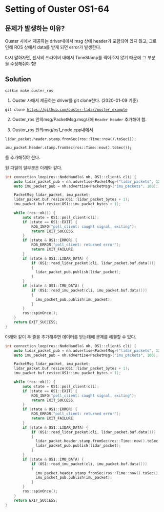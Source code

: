 # Setting of Ouster OS1-64

## 문제가 발생하는 이유?

Ouster 사에서 제공하는 driver내에서 msg 상에 header가 포함되어 있지 않고, 그로 인해 ROS 상에서 data를 받게 되면 error가 발생한다. 

다시 말하자면, 센서의 드라이버 내에서 TimeStamp를 찍어주지 않기 때문에 그 부분을 수정해줘야 함!

## Solution

<code>catkin make ouster_ros</code>

1. Ouster 사에서 제공하는 driver를 git clone한다. (2020-01-09 기준)

<code>git clone https://github.com/ouster-lidar/ouster_example</code>

2. Ouster_ros 안의msg/PacketMsg.msg내에 <code>Header header</code> 추가해야 함.

3. Ouster_ros 안의msg/os1_node.cpp내에서  

<code>lidar_packet.header.stamp.fromSec(ros::Time::now().toSec());</code>

<code>imu_packet.header.stamp.fromSec(ros::Time::now().toSec());</code>

를 추가해줘야 한다.

원 파일의 일부분은 아래와 같다.
```cpp
int connection_loop(ros::NodeHandle& nh, OS1::client& cli) {
    auto lidar_packet_pub = nh.advertise<PacketMsg>("lidar_packets", 1280);
    auto imu_packet_pub = nh.advertise<PacketMsg>("imu_packets", 100);

    PacketMsg lidar_packet, imu_packet;
    lidar_packet.buf.resize(OS1::lidar_packet_bytes + 1);
    imu_packet.buf.resize(OS1::imu_packet_bytes + 1);

    while (ros::ok()) {
        auto state = OS1::poll_client(cli);
        if (state == OS1::EXIT) {
            ROS_INFO("poll_client: caught signal, exiting");
            return EXIT_SUCCESS;
        }
        if (state & OS1::ERROR) {
            ROS_ERROR("poll_client: returned error");
            return EXIT_FAILURE;
        }
        if (state & OS1::LIDAR_DATA) {
            if (OS1::read_lidar_packet(cli, lidar_packet.buf.data()))
            {
              lidar_packet_pub.publish(lidar_packet);
            }
        }
        if (state & OS1::IMU_DATA) {
            if (OS1::read_imu_packet(cli, imu_packet.buf.data()))
            {
              imu_packet_pub.publish(imu_packet);
            }
        }
        ros::spinOnce();
    }
    return EXIT_SUCCESS;
}
```
아래와 같이 두 줄을 추가해주면 데이터를 받는데에 문제를 해결할 수 있다.
```cpp
int connection_loop(ros::NodeHandle& nh, OS1::client& cli) {
    auto lidar_packet_pub = nh.advertise<PacketMsg>("lidar_packets", 1280);
    auto imu_packet_pub = nh.advertise<PacketMsg>("imu_packets", 100);

    PacketMsg lidar_packet, imu_packet;
    lidar_packet.buf.resize(OS1::lidar_packet_bytes + 1);
    imu_packet.buf.resize(OS1::imu_packet_bytes + 1);

    while (ros::ok()) {
        auto state = OS1::poll_client(cli);
        if (state == OS1::EXIT) {
            ROS_INFO("poll_client: caught signal, exiting");
            return EXIT_SUCCESS;
        }
        if (state & OS1::ERROR) {
            ROS_ERROR("poll_client: returned error");
            return EXIT_FAILURE;
        }
        if (state & OS1::LIDAR_DATA) {
            if (OS1::read_lidar_packet(cli, lidar_packet.buf.data()))
            {
              lidar_packet.header.stamp.fromSec(ros::Time::now().toSec());
              lidar_packet_pub.publish(lidar_packet);
            }
        }
        if (state & OS1::IMU_DATA) {
            if (OS1::read_imu_packet(cli, imu_packet.buf.data()))
            {
              imu_packet.header.stamp.fromSec(ros::Time::now().toSec());
              imu_packet_pub.publish(imu_packet);
            }
        }
        ros::spinOnce();
    }
    return EXIT_SUCCESS;
}
```
